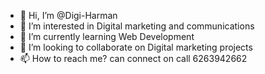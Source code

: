 - 👋 Hi, I’m @Digi-Harman
- 👀 I’m interested in Digital marketing and communications
- 🌱 I’m currently learning Web Development
- 💞️ I’m looking to collaborate on Digital marketing projects
- 📫 How to reach me? can connect on call 6263942662

<!---
Digi-Harman/Digi-Harman is a ✨ special ✨ repository because its `README.md` (this file) appears on your GitHub profile.
You can click the Preview link to take a look at your changes.
--->
